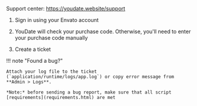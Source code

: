 Support center: https://youdate.website/support

1. Sign in using your Envato account

2. YouDate will check your purchase code. Otherwise, you'll need to enter your purchase code manually

3. Create a ticket


!!! note "Found a bug?"

    Attach your log file to the ticket (`application/runtime/logs/app.log`) or copy error message from **Admin > Logs**.
    
    *Note:* before sending a bug report, make sure that all script [requirements](requirements.html) are met
